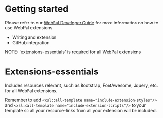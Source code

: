 Getting started
===============

Please refer to our [WebPal Developer Guide](https://www.gitbook.com/book/palomino/webpaldev/details) for more information on how to use WebPal extensions

- Writing and extension
- GitHub integration

NOTE: 'extensions-essentials' is required for all WebPal extensions

Extensions-essentials 
======================

Includes resources relevant, such as Bootstrap, FontAwesome, Jquery, etc. for all WebPal extensions.

Remember to add `<xsl:call-template name="include-extension-styles"/>` and `<xsl:call-template name="include-extension-scripts"/>` to your template so all your resource-links from all your extension will be included.